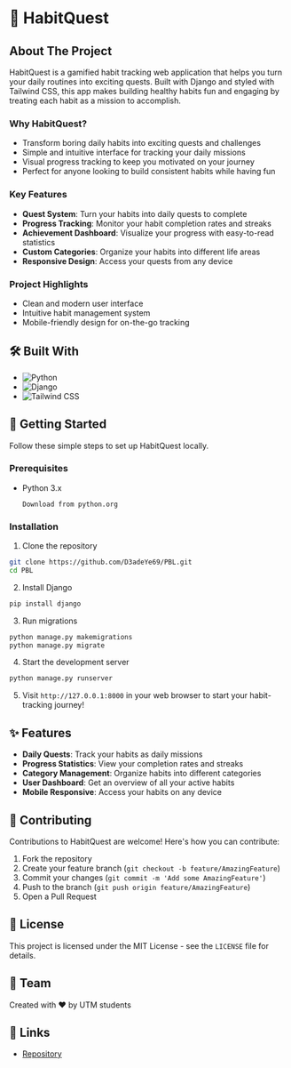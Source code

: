 # 🎯 HabitQuest

## About The Project

HabitQuest is a gamified habit tracking web application that helps you turn your daily routines into exciting quests. Built with Django and styled with Tailwind CSS, this app makes building healthy habits fun and engaging by treating each habit as a mission to accomplish.

### Why HabitQuest?

* Transform boring daily habits into exciting quests and challenges
* Simple and intuitive interface for tracking your daily missions
* Visual progress tracking to keep you motivated on your journey
* Perfect for anyone looking to build consistent habits while having fun

### Key Features

* **Quest System**: Turn your habits into daily quests to complete
* **Progress Tracking**: Monitor your habit completion rates and streaks
* **Achievement Dashboard**: Visualize your progress with easy-to-read statistics
* **Custom Categories**: Organize your habits into different life areas
* **Responsive Design**: Access your quests from any device

### Project Highlights

* Clean and modern user interface
* Intuitive habit management system
* Mobile-friendly design for on-the-go tracking

## 🛠️ Built With

* ![Python](https://img.shields.io/badge/Python-3776AB?style=for-the-badge&logo=python&logoColor=white)
* ![Django](https://img.shields.io/badge/Django-092E20?style=for-the-badge&logo=django&logoColor=white)
* ![Tailwind CSS](https://img.shields.io/badge/Tailwind_CSS-38B2AC?style=for-the-badge&logo=tailwind-css&logoColor=white)

## 🚀 Getting Started

Follow these simple steps to set up HabitQuest locally.

### Prerequisites

* Python 3.x
  ```
  Download from python.org
  ```

### Installation

1. Clone the repository
```bash
git clone https://github.com/D3adeYe69/PBL.git
cd PBL
```

2. Install Django
```bash
pip install django
```

3. Run migrations
```bash
python manage.py makemigrations
python manage.py migrate
```

4. Start the development server
```bash
python manage.py runserver
```

5. Visit `http://127.0.0.1:8000` in your web browser to start your habit-tracking journey!

## ✨ Features

* **Daily Quests**: Track your habits as daily missions
* **Progress Statistics**: View your completion rates and streaks
* **Category Management**: Organize habits into different categories
* **User Dashboard**: Get an overview of all your active habits
* **Mobile Responsive**: Access your habits on any device

## 🤝 Contributing

Contributions to HabitQuest are welcome! Here's how you can contribute:

1. Fork the repository
2. Create your feature branch (`git checkout -b feature/AmazingFeature`)
3. Commit your changes (`git commit -m 'Add some AmazingFeature'`)
4. Push to the branch (`git push origin feature/AmazingFeature`)
5. Open a Pull Request

## 📝 License

This project is licensed under the MIT License - see the `LICENSE` file for details.

## 👥 Team

Created with ❤️ by UTM students

## 🔗 Links

* [Repository](https://github.com/D3adeYe69/PBL)
